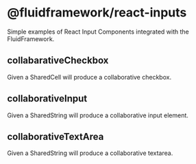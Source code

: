 # @fluidframework/react-inputs

Simple examples of React Input Components integrated with the FluidFramework.

## collabarativeCheckbox
Given a SharedCell will produce a collaborative checkbox.

## collaborativeInput
Given a SharedString will produce a collaborative input element.

## collaborativeTextArea
Given a SharedString will produce a collaborative textarea.
